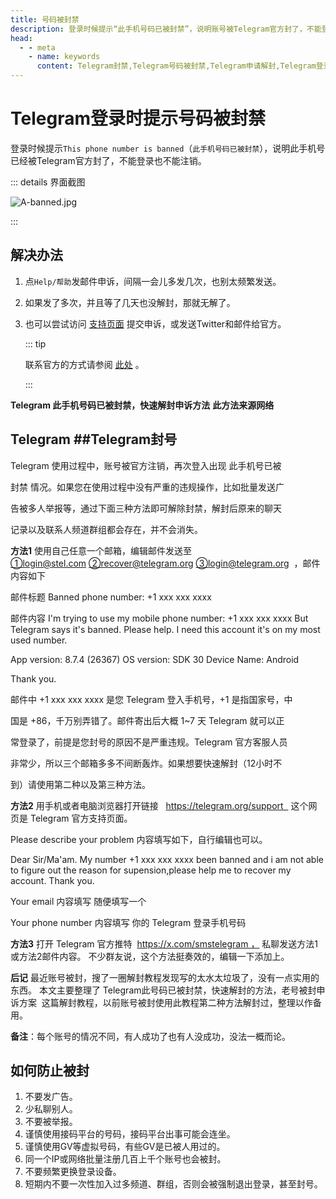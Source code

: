 ```yaml
---
title: 号码被封禁
description: 登录时候提示“此手机号码已被封禁”，说明账号被Telegram官方封了，不能登录也不能注销。本文介绍了如何向官方申诉进行解封，以及如何防止被封号。访问TGwiki - Telegram知识库，了解更多Telegram使用技巧。
head:
  - - meta
    - name: keywords
      content: Telegram封禁,Telegram号码被封禁,Telegram申请解封,Telegram登录时提示号码被封禁,Telegram防止被封号,TG号码被封禁,TG申请解封,TG防止被封号,电报号码被封禁,电报申请解封,电报防止被号,TGwiki,Telegram知识库
---
```


# Telegram登录时提示号码被封禁

登录时候提示`This phone number is banned`（`此手机号码已被封禁`），说明此手机号已经被Telegram官方封了，不能登录也不能注销。

::: details 界面截图

![A-banned.jpg](https://cdn.jsdelivr.net/gh/tgwiki/images/A/banned.jpg)

:::

## 解决办法

1. 点`Help/帮助`发邮件申诉，间隔一会儿多发几次，也别太频繁发送。

2. 如果发了多次，并且等了几天也没解封，那就无解了。

3. 也可以尝试访问 [支持页面](https://telegram.org/support) 提交申诉，或发送Twitter和邮件给官方。

   ::: tip

   联系官方的方式请参阅 [此处](/tgwiki/contact) 。

   :::

**Telegram 此手机号码已被封禁，快速解封申诉方法**
**此方法来源网络**
## Telegram ##Telegram封号

Telegram 使用过程中，账号被官方注销，再次登入出现 此手机号已被

封禁 情况。如果您在使用过程中没有严重的违规操作，比如批量发送广

告被多人举报等，通过下面三种方法即可解除封禁，解封后原来的聊天

记录以及联系人频道群组都会存在，并不会消失。

**方法1**
使用自己任意一个邮箱，编辑邮件发送至
①login@stel.com ②recover@telegram.org ③login@telegram.org  ，邮件内容如下

邮件标题
Banned phone number: +1 xxx xxx xxxx

邮件内容
I'm trying to use my mobile phone number: +1 xxx xxx xxxx
But Telegram says it's banned. Please help.
I need this account it's on my most used number.

App version: 8.7.4 (26367)
OS version: SDK 30
Device Name: Android

Thank you.

邮件中 +1 xxx xxx xxxx 是您 Telegram 登入手机号，+1 是指国家号，中

国是 +86，千万别弄错了。邮件寄出后大概 1~7 天 Telegram 就可以正

常登录了，前提是您封号的原因不是严重违规。Telegram 官方客服人员

非常少，所以三个邮箱多多不间断轰炸。如果想要快速解封（12小时不

到）请使用第二种以及第三种方法。


**方法2**
用手机或者电脑浏览器打开链接   https://telegram.org/support   
这个网页是 Telegram 官方支持页面。

Please describe your problem 内容填写如下，自行编辑也可以。

Dear Sir/Ma'am.
My number +1 xxx xxx xxxx been banned and i am not able to figure out the reason for supension,please help me to recover my account.
Thank you.

Your email 内容填写
随便填写一个

Your phone number 内容填写
你的 Telegram 登录手机号码


**方法3**
打开 Telegram 官方推特  https://x.com/smstelegram ， 
私聊发送方法1或方法2邮件内容。
不少群友说，这个方法挺奏效的，编辑一下添加上。

**后记**
最近账号被封，搜了一圈解封教程发现写的太水太垃圾了，没有一点实用的东西。
本文主要整理了 Telegram此号码已被封禁，快速解封的方法，老号被封申诉方案  这篇解封教程，以前账号被封使用此教程第二种方法解封过，整理以作备用。


**备注**：每个账号的情况不同，有人成功了也有人没成功，没法一概而论。

## 如何防止被封

1. 不要发广告。
2. 少私聊别人。
3. 不要被举报。
4. 谨慎使用接码平台的号码，接码平台出事可能会连坐。
5. 谨慎使用GV等虚拟号码，有些GV是已被人用过的。
6. 同一个IP或网络批量注册几百上千个账号也会被封。
7. 不要频繁更换登录设备。
8. 短期内不要一次性加入过多频道、群组，否则会被强制退出登录，甚至封号。
